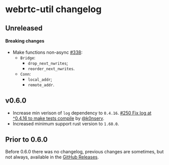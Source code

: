 # webrtc-util changelog

## Unreleased

#### Breaking changes

* Make functions non-async [#338](https://github.com/webrtc-rs/webrtc/pull/338):
    - `Bridge`:
        - `drop_next_nwrites`;
        - `reorder_next_nwrites`.
    - `Conn`:
        - `local_addr`;
        - `remote_addr`.

## v0.6.0

* Increase min verison of `log` dependency to `0.4.16`. [#250 Fix log at ^0.4.16 to make tests compile](https://github.com/webrtc-rs/webrtc/pull/250) by [@k0nserv](https://github.com/k0nserv).
* Increased minimum support rust version to `1.60.0`.

## Prior to 0.6.0

Before 0.6.0 there was no changelog, previous changes are sometimes, but not always, available in the [GitHub Releases](https://github.com/webrtc-rs/util/releases).

